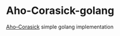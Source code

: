 # Aho-Corasick-golang
[Aho–Corasick](https://en.wikipedia.org/wiki/Aho%E2%80%93Corasick_algorithm) simple golang implementation

